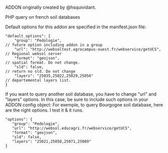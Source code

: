 ADDON originally created by @hsquividant.

PHP query on french soil databases

Default options for this addon are specified in the manifest.json file:

    "default_options": {
        "group": "Pedologie",                                             // future option including addon in a group   
        "url": "http://websoltest.agrocampus-ouest.fr/webservice/getUCS", // Regional websol server
        "format": "geojson",                                              // spatial format. Do not change.
        "sld": false,                                                     // return no sld. Do not change
        "layers": "25035,25022,25029,25056"                               // departemental layers list. 
    }

If you want to query another soil database, you have to change "url" and "layers" options. In this case, be sure to include such options in your ADDON config object:
For exemple, to query Bourgogne soil database, here are the right options. I test it & it runs. 

    "options": {
       "group": "Pedologie",
       "url": "http://websol.educagri.fr/webservice/getUCS",
       "format": "geojson",
       "sld": false,
       "layers": "25021,25058,25071,25089"
    }

